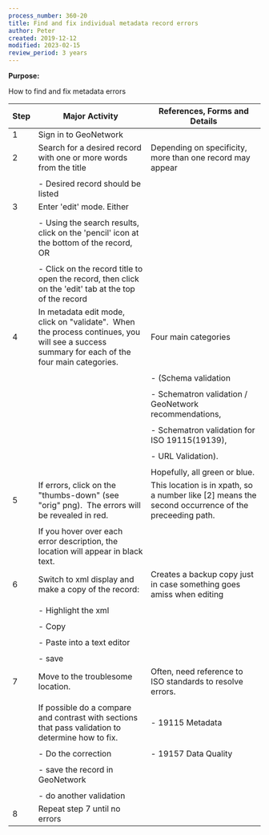 ```yaml
---
process_number: 360-20
title: Find and fix individual metadata record errors
author: Peter
created: 2019-12-12
modified: 2023-02-15
review_period: 3 years
---
```


**Purpose:**



How to find and fix metadata errors



| **Step** | **Major Activity** | **References, Forms and Details** |
| -------- | ------------------ | --------------------------------- |
| 1 | Sign in to GeoNetwork |  |
| 2 | Search for a desired record with one or more words from the title | Depending on specificity, more than one record may appear |
|  |  |  |
|  | - Desired record should be listed |  |
| 3 | Enter 'edit' mode. Either |  |
|  |  |  |
|  | - Using the search results, click on the 'pencil' icon at the bottom of the record, OR |  |
|  |  |  |
|  | - Click on the record title to open the record, then click on the 'edit' tab at the top of the record |  |
| 4 | In metadata edit mode, click on \"validate\".  When the process continues, you will see a success summary for each of the four main categories. | Four main categories |
|  |  |  |
|  |  | - (Schema validation |
|  |  |  |
|  |  | - Schematron validation / GeoNetwork recommendations, |
|  |  |  |
|  |  | - Schematron validation for ISO 19115(19139), |
|  |  |  |
|  |  | - URL Validation). |
|  |  |  |
|  |  | Hopefully, all green or blue. |
| 5 | If errors, click on the \"thumbs-down\" (see \"orig\" png).  The errors will be revealed in red. | This location is in xpath, so a number like \[2\] means the second occurrence of the preceeding path. |
|  |  |  |
|  | If you hover over each error description, the location will appear in black text. |  |
| 6 | Switch to xml display and make a copy of the record: | Creates a backup copy just in case something goes amiss when editing |
|  |  |  |
|  | - Highlight the xml |  |
|  |  |  |
|  | - Copy |  |
|  |  |  |
|  | - Paste into a text editor |  |
|  |  |  |
|  | - save |  |
| 7 | Move to the troublesome location. | Often, need reference to ISO standards to resolve errors. |
|  |  |  |
|  | If possible do a compare and contrast with sections that pass validation to determine how to fix. | - 19115 Metadata |
|  |  |  |
|  | - Do the correction | - 19157 Data Quality |
|  |  |  |
|  | - save the record in GeoNetwork |  |
|  |  |  |
|  | - do another validation |  |
| 8 | Repeat step 7 until no errors |  |

